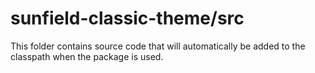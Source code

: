 # sunfield-classic-theme/src

This folder contains source code that will automatically be added to the classpath when
the package is used.
